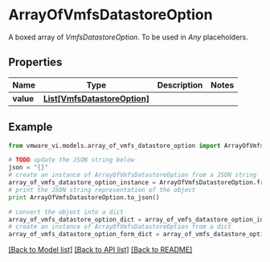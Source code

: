 # ArrayOfVmfsDatastoreOption

A boxed array of *VmfsDatastoreOption*. To be used in *Any* placeholders. 

## Properties
Name | Type | Description | Notes
------------ | ------------- | ------------- | -------------
**value** | [**List[VmfsDatastoreOption]**](VmfsDatastoreOption.md) |  | 

## Example

```python
from vmware_vi.models.array_of_vmfs_datastore_option import ArrayOfVmfsDatastoreOption

# TODO update the JSON string below
json = "{}"
# create an instance of ArrayOfVmfsDatastoreOption from a JSON string
array_of_vmfs_datastore_option_instance = ArrayOfVmfsDatastoreOption.from_json(json)
# print the JSON string representation of the object
print ArrayOfVmfsDatastoreOption.to_json()

# convert the object into a dict
array_of_vmfs_datastore_option_dict = array_of_vmfs_datastore_option_instance.to_dict()
# create an instance of ArrayOfVmfsDatastoreOption from a dict
array_of_vmfs_datastore_option_form_dict = array_of_vmfs_datastore_option.from_dict(array_of_vmfs_datastore_option_dict)
```
[[Back to Model list]](../README.md#documentation-for-models) [[Back to API list]](../README.md#documentation-for-api-endpoints) [[Back to README]](../README.md)



